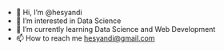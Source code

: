 - 👋 Hi, I’m @hesyandi
- 👀 I’m interested in Data Science
- 🌱 I’m currently learning Data Science and Web Development
- 📫 How to reach me hesyandi@gmail.com

<!---
hesyandi/hesyandi is a ✨ special ✨ repository because its `README.md` (this file) appears on your GitHub profile.
You can click the Preview link to take a look at your changes.
--->
